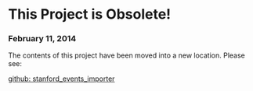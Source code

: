 # This Project is Obsolete!
### February 11, 2014

The contents of this project have been moved into a new location. Please see:

[github: stanford_events_importer](https://github.com/SU-SWS/stanford_events_importer)


